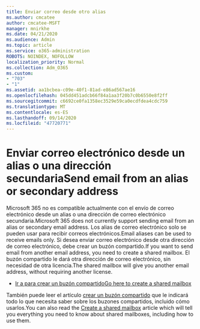 ```yaml
---
title: Enviar correo desde otro alias
ms.author: cmcatee
author: cmcatee-MSFT
manager: mnirkhe
ms.date: 04/21/2020
ms.audience: Admin
ms.topic: article
ms.service: o365-administration
ROBOTS: NOINDEX, NOFOLLOW
localization_priority: Normal
ms.collection: Adm_O365
ms.custom:
- "703"
- "1"
ms.assetid: aa1bcbea-c09e-40f1-81ad-e86ad567ae16
ms.openlocfilehash: 045dd451adcb66f84a1aa3f20b7c0b6550e8f2ff
ms.sourcegitcommit: c6692ce0fa1358ec3529e59ca0ecdfdea4cdc759
ms.translationtype: MT
ms.contentlocale: es-ES
ms.lasthandoff: 09/14/2020
ms.locfileid: "47720771"
---
```

# <a name="send-email-from-an-alias-or-secondary-address"></a><span data-ttu-id="6d20b-102">Enviar correo electrónico desde un alias o una dirección secundaria</span><span class="sxs-lookup"><span data-stu-id="6d20b-102">Send email from an alias or secondary address</span></span>

<span data-ttu-id="6d20b-103">Microsoft 365 no es compatible actualmente con el envío de correo electrónico desde un alias o una dirección de correo electrónico secundaria.</span><span class="sxs-lookup"><span data-stu-id="6d20b-103">Microsoft 365 does not currently support sending email from an alias or secondary email address.</span></span> <span data-ttu-id="6d20b-104">Los alias de correo electrónico solo se pueden usar para recibir correos electrónicos.</span><span class="sxs-lookup"><span data-stu-id="6d20b-104">Email aliases can be used to receive emails only.</span></span> <span data-ttu-id="6d20b-105">Si desea enviar correo electrónico desde otra dirección de correo electrónico, debe crear un buzón compartido.</span><span class="sxs-lookup"><span data-stu-id="6d20b-105">If you want to send email from another email address, you need to create a shared mailbox.</span></span> <span data-ttu-id="6d20b-106">El buzón compartido le dará otra dirección de correo electrónico, sin necesidad de otra licencia.</span><span class="sxs-lookup"><span data-stu-id="6d20b-106">The shared mailbox will give you another email address, without requiring another license.</span></span>
  
- [<span data-ttu-id="6d20b-107">Ir a para crear un buzón compartido</span><span class="sxs-lookup"><span data-stu-id="6d20b-107">Go here to create a shared mailbox</span></span>](https://portal.office.com/AdminPortal/Home#/AssistedGuide/addemailoptions)

<span data-ttu-id="6d20b-108">También puede leer el artículo [crear un buzón compartido](https://docs.microsoft.com/microsoft-365/admin/email/create-a-shared-mailbox) que le indicará todo lo que necesita saber sobre los buzones compartidos, incluido cómo usarlos.</span><span class="sxs-lookup"><span data-stu-id="6d20b-108">You can also read the [Create a shared mailbox](https://docs.microsoft.com/microsoft-365/admin/email/create-a-shared-mailbox) article which will tell you everything you need to know about shared mailboxes, including how to use them.</span></span>